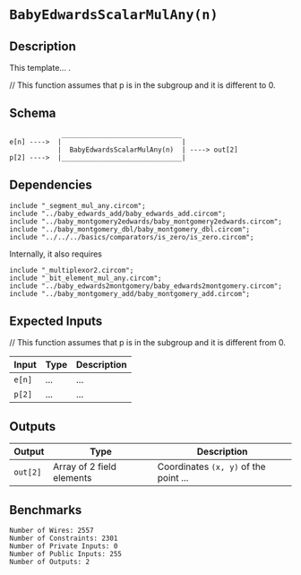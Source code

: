 # `BabyEdwardsScalarMulAny(n)`

## Description

This template... . 

// This function assumes that p is in the subgroup and it is different to 0.

## Schema

```
             ______________________________     
e[n] ---->  |                              |
            |  BabyEdwardsScalarMulAny(n)  | ----> out[2]
p[2] ---->  |______________________________|
```

## Dependencies

```
include "_segment_mul_any.circom";
include "../baby_edwards_add/baby_edwards_add.circom";
include "../baby_montgomery2edwards/baby_montgomery2edwards.circom";
include "../baby_montgomery_dbl/baby_montgomery_dbl.circom";
include "../../../basics/comparators/is_zero/is_zero.circom";
```
Internally, it also requires
```
include "_multiplexor2.circom";
include "_bit_element_mul_any.circom";
include "../baby_edwards2montgomery/baby_edwards2montgomery.circom";
include "../baby_montgomery_add/baby_montgomery_add.circom";
```

## Expected Inputs

// This function assumes that p is in the subgroup and it is different from 0.

| Input         | Type           | Description         |                                            
| ------------- | -------------  | -------------       | 
| `e[n]`       | ...  | ...  |
| `p[2]`      | ...  | ...  |

## Outputs

| Output        | Type           | Description     |
| ------------- | -------------  | ----------      | 
| `out[2]`      | Array of 2 field elements  | Coordinates `(x, y)` of the point ...  |

## Benchmarks 

```
Number of Wires: 2557
Number of Constraints: 2301
Number of Private Inputs: 0
Number of Public Inputs: 255
Number of Outputs: 2
```